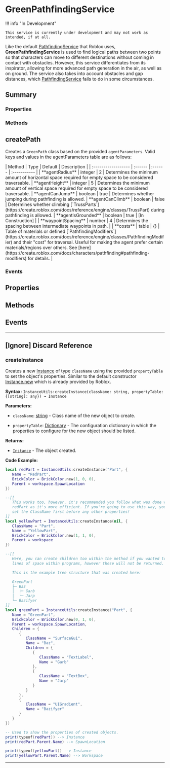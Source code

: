 # GreenPathfindingService

!!! info "In Development"

    This service is currently under development and may not work as intended, if at all.

Like the default [PathfindingService](https://create.roblox.com/docs/reference/engine/classes/PathfindingService) that Roblox uses, **GreenPathfindingService** is used to find logical paths between two points so that characters can move to different destinations without coming in contact with obstacles. However, this service differentiates from its inspirator, allowing for more advanced path generation in the air, as well as on ground. The service also takes into account obstacles and gap distances, which [PathfindingService](https://create.roblox.com/docs/reference/engine/classes/PathfindingService) fails to do in some circumstances.


## Summary
### Properties


### Methods
## createPath
Creates a `GreenPath` class based on the provided `agentParameters`. Valid keys and values in the agentParameters table are as follows:

<div class="result" markdown>
| Method              | Type    | Default | Description  |
| :------------------ | :------ | :------ | :----------- |
| **agentRadius**     | integer | 2       | Determines the minimum amount of horizontal space required for empty space to be considered traversable.
| **agentHeight**     | integer | 5       | Determines the minimum amount of vertical space required for empty space to be considered traversable.
| **agentCanJump**    | boolean | true    | Determines whether jumping during pathfinding is allowed.
| **agentCanClimb**   | boolean | false   | Determines whether climbing [`TrussParts`](https://create.roblox.com/docs/reference/engine/classes/TrussPart) during pathfinding is allowed.
| **agentIsGrounded** | boolean | true    | [In Construction] |
| **waypointSpacing** | number  | 4       | Determines the spacing between intermediate waypoints in path. |
| **costs**           | table   | {}      | Table of materials or defined [`PathfindingModifiers`](https://create.roblox.com/docs/reference/engine/classes/PathfindingModifier) and their "cost" for traversal. Useful for making the agent prefer certain materials/regions over others. See [here](https://create.roblox.com/docs/characters/pathfinding#pathfinding-modifiers) for details. |
</div>


### Events

## Properties

## Methods

## Events

----

## [Ignore] Discard Reference
### createInstance
Creates a new [Instance](https://create.roblox.com/docs/reference/engine/classes/Instance) of type `className` using the provided `propertyTable` to set the object's properties. Similar to the default constructor [Instance.new](https://create.roblox.com/docs/reference/engine/datatypes/Instance#new) which is already provided by Roblox.

**Syntax:** `InstanceUtils:createInstance(className: string, propertyTable: {[string]: any}) → Instance`

**Parameters:**

* `className`: [string](https://create.roblox.com/docs/luau/strings) - Class name of the new object to create.

* `propertyTable`: [Dictionary](https://create.roblox.com/docs/luau/tables#dictionaries) - The configuration dictionary in which the properties to configure for the new object should be listed.

**Returns:**

* [`Instance`](https://create.roblox.com/docs/reference/engine/classes/Instance) - The object created.

**Code Example:**
```lua
local redPart = InstanceUtils:createInstance("Part", {
   Name = "RedPart",
   BrickColor = BrickColor.new(1, 0, 0),
   Parent = workspace.SpawnLocation
})

--[[
   This works too, however, it's recommended you follow what was done with the
   redPart as it's more efficient. If you're going to use this way, you MUST
   set the ClassName first before any other properties!
]]
local yellowPart = InstanceUtils:createInstance(nil, {
   ClassName = "Part",
   Name = "YellowPart",
   BrickColor = BrickColor.new(1, 1, 0),
   Parent = workspace
})

--[[
   Here, you can create children too within the method if you wanted to save
   lines of space within programs, however these will not be returned.

   This is the example tree structure that was created here:

   GreenPart
   ├─ Baz
   │  ├─ Garb
   │  └─ Jarp
   └─ Bazifyer
]]
local greenPart = InstanceUtils:createInstance("Part", {
   Name = "GreenPart",
   BrickColor = BrickColor.new(0, 1, 0),
   Parent = workspace.SpawnLocation,
   Children = {
      {
         ClassName = "SurfaceGui",
         Name = "Baz",
         Children = {
            {
               ClassName = "TextLabel",
               Name = "Garb"
            },
            {
               ClassName = "TextBox",
               Name = "Jarp"
            }
         }
      },
      {
         ClassName = "UIGradient",
         Name = "Bazifyer"
      }
   }
})

-- Used to show the properties of created objects.
print(typeof(redPart)) --> Instance
print(redPart.Parent.Name) --> SpawnLocation

print(typeof(yellowPart)) --> Instance
print(yellowPart.Parent.Name) --> Workspace
```

----

